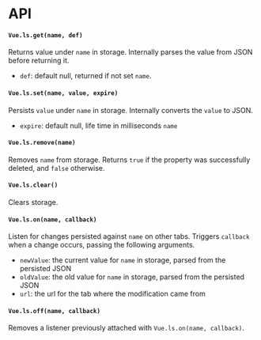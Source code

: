 # API

#### `Vue.ls.get(name, def)`

Returns value under `name` in storage. Internally parses the value from JSON before returning it.

* `def`: default null, returned if not set `name`.

#### `Vue.ls.set(name, value, expire)`

Persists `value` under `name` in storage. Internally converts the `value` to JSON.

* `expire`: default null, life time in milliseconds `name`

#### `Vue.ls.remove(name)`

Removes `name` from storage. Returns `true` if the property was successfully deleted, and `false` otherwise.

#### `Vue.ls.clear()`

Clears storage.

#### `Vue.ls.on(name, callback)`

Listen for changes persisted against `name` on other tabs. Triggers `callback` when a change occurs, passing the following arguments.

* `newValue`: the current value for `name` in storage, parsed from the persisted JSON
* `oldValue`: the old value for `name` in storage, parsed from the persisted JSON
* `url`: the url for the tab where the modification came from

#### `Vue.ls.off(name, callback)`

Removes a listener previously attached with `Vue.ls.on(name, callback)`.

